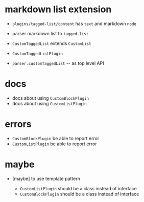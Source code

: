 # markdown list extension

- `plugins/tagged-list/content` has `text` and markdown `node`

- parser markdown list to `tagged-list`

- `CustomTaggedList` extends `CustomList`

- `CustomTaggedListPlugin`

- `parser.customTaggedList` -- as top level API

# docs

- docs about using `CustomBlockPlugin`
- docs about using `CustomListPlugin`

# errors

- `CustomBlockPlugin` be able to report error
- `CustomListPlugin` be able to report error

# maybe

- [maybe] to use template pattern

  - `CustomListPlugin` should be a class instead of interface
  - `CustomBlockPlugin` should be a class instead of interface
